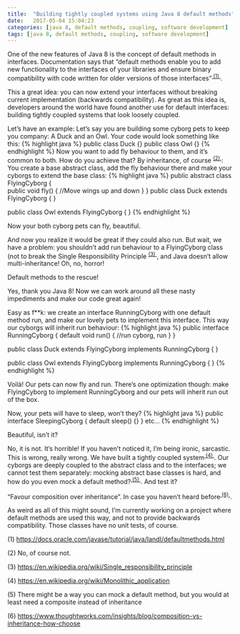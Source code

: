 ```yaml
---
title:  "Building tightly coupled systems using Java 8 default methods"
date:   2017-05-04 15:04:23
categories: [java 8, default methods, coupling, software development]
tags: [java 8, default methods, coupling, software development]
---
```


One of the new features of Java 8 is the concept of default methods in interfaces. Documentation says that “default methods enable you to add new functionality to the interfaces of your libraries and ensure binary compatibility with code written for older versions of those interfaces”<sup>[ (1) ](#fnOne)</sup>.

This a great idea: you can now extend your interfaces without breaking current implementation (backwards compatibility).
As great as this idea is, developers around the world have found another use for default interfaces: building tightly coupled systems that look loosely coupled.

Let’s have an example: Let’s say you are building some cyborg pets to keep you company: A Duck and an Owl. Your code would look something like this:
{% highlight java %}
public class Duck {}
public class Owl {} 
{% endhighlight %}
Now you want to add fly behaviour to them, and it’s common to both. How do you achieve that? By inheritance, of course <sup>[ (2) ](#fnTwo)</sup>: You create a base abstract class, add the fly behaviour there and make your cyborgs to extend the base class:
{% highlight java %}
public abstract class FlyingCyborg {	
	public void fly() {
	//Move wings up and down
	}
}
public class Duck extends FlyingCyborg { }

public class Owl extends FlyingCyborg {	}
{% endhighlight %}

Now your both cyborg pets can fly, beautiful.

And now you realize it would be great if they could also run. But wait, we have a problem: you shouldn’t add run behaviour to a FlyingCyborg class (not to break the Single Responsibility Principle <sup>[ (3) ](#fnThree)</sup>, and Java doesn’t allow multi-inheritance! Oh, no, horror!

Default methods to the rescue!

Yes, thank you Java 8! Now we can work around all these nasty impediments and make our code great again! 

Easy as f**k: we create an interface RunningCyborg with one default method run, and make our lovely pets to implement this interface. This way our cyborgs will inherit run behaviour:
{% highlight java %}
public interface RunningCyborg {
	default void run() {
		//run cyborg, run
	}
}

public class Duck extends FlyingCyborg implements RunningCyborg { }

public class Owl extends FlyingCyborg implements RunningCyborg { }
{% endhighlight %}

Voilà! Our pets can now fly and run. There’s one optimization though: make FlyingCyborg to implement RunningCyborg and our pets will inherit run out of the box. 

Now, your pets will have to sleep, won’t they? 
{% highlight java %}
public interface SleepingCyborg {
	default sleep() {}
}
etc...
{% endhighlight %}

Beautiful, isn’t it?

No, it is not. It’s horrible! If you haven’t noticed it, I’m being ironic, sarcastic. This is wrong, really wrong. We have built a tightly coupled system<sup>[ (4) ](#fnFour)</sup>. Our cyborgs are deeply coupled to the abstract class and to the interfaces; we cannot test them separately: mocking abstract base classes is hard, and how do you even mock a default method?<sup>[ (5) ](#fnFive)</sup>. And test it?

“Favour composition over inheritance”. In case you haven’t heard before<sup>[ (6) ](#fnSix)</sup>.

As weird as all of this might sound, I’m currently working on a project where default methods are used this way, and not to provide backwards compatibility. Those classes have no unit tests, of course. 

<a name="fnOne">(1)</a> https://docs.oracle.com/javase/tutorial/java/IandI/defaultmethods.html

<a name="fnTwo">(2)</a>	No, of course not.

<a name="fnThree">(3)</a> https://en.wikipedia.org/wiki/Single_responsibility_principle

<a name="fnFour">(4)</a> https://en.wikipedia.org/wiki/Monolithic_application

<a name="fnFive">(5)</a> There might be a way you can mock a default method, but you would at least need a composite instead of inheritance

<a name="fnSix">(6)</a> https://www.thoughtworks.com/insights/blog/composition-vs-inheritance-how-choose
